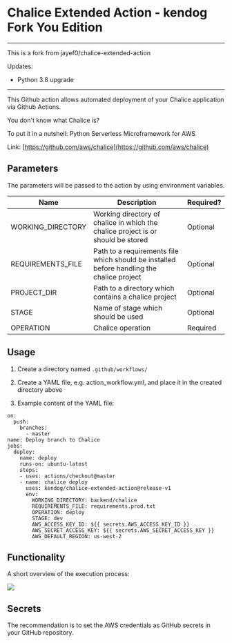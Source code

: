# Chalice Extended Action - kendog Fork You Edition

---
This is a fork from jayef0/chalice-extended-action

Updates:
- Python 3.8 upgrade
---

This Github action allows automated deployment of your Chalice application via Github Actions.


You don't know what Chalice is?

To put it in a nutshell: Python Serverless Microframework for AWS

Link: [https://github.com/aws/chalice](https://github.com/aws/chalice)

## Parameters

The parameters will be passed to the action by using environment variables.

| Name  | Description  | Required?  |
|---|---|---|
| WORKING_DIRECTORY  | Working directory of chalice in which the chalice project is or should be stored  | Optional  |
| REQUIREMENTS_FILE  | Path to a requirements file which should be installed before handling the chalice project  | Optional  |
| PROJECT_DIR  | Path to a directory which contains a chalice project  | Optional  |
| STAGE  | Name of stage which should be used | Optional  |
| OPERATION  | Chalice operation  | Required  |


## Usage

1. Create a directory named `.github/workflows/`

2. Create a YAML file, e.g. action_workflow.yml, and place it in the created directory above

3. Example content of the YAML file:

```
on:
  push:
    branches:
      - master
name: Deploy branch to Chalice
jobs:
  deploy:
    name: deploy
    runs-on: ubuntu-latest
    steps:
    - uses: actions/checkout@master
    - name: chalice deploy
      uses: kendog/chalice-extended-action@release-v1
      env:
        WORKING_DIRECTORY: backend/chalice
        REQUIREMENTS_FILE: requirements.prod.txt
        OPERATION: deploy
        STAGE: dev
        AWS_ACCESS_KEY_ID: ${{ secrets.AWS_ACCESS_KEY_ID }}
        AWS_SECRET_ACCESS_KEY: ${{ secrets.AWS_SECRET_ACCESS_KEY }}
        AWS_DEFAULT_REGION: us-west-2
```

## Functionality

A short overview of the execution process:

![](chalice-extended-action-execution-process.png)

## Secrets

The recommendation is to set the AWS credentials as GitHub secrets in your GitHub repository.
